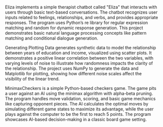 Eliza implements a simple therapist chatbot called "Eliza" that interacts with users through basic text-based conversations. The chatbot recognizes user inputs related to feelings, relationships, and verbs, and provides appropriate responses. The program uses Python’s re library for regular expression matching and random for dynamic response generation. This project demonstrates basic natural language processing concepts like pattern matching and conditional dialogue generation.

Generating Plotting Data generates synthetic data to model the relationship between years of education and income, visualized using scatter plots. It demonstrates a positive linear correlation between the two variables, with varying levels of noise to illustrate how randomness impacts the clarity of the relationship. The project uses NumPy to generate the data and Matplotlib for plotting, showing how different noise scales affect the visibility of the linear trend.

MinimaxCheckers is a simple Python-based checkers game. The game pits a user against an AI using the minimax algorithm with alpha-beta pruning. The program handles move validation, scoring, and basic game mechanics like capturing opponent pieces. The AI calculates the optimal moves by simulating different game states to maximize its advantage, while the user plays against the computer to be the first to reach 5 points. The program showcases AI-based decision-making in a classic board game setting.

